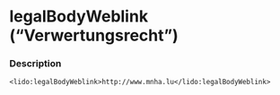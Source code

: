 # legalBodyWeblink \(“Verwertungsrecht”\)

### Description

```text
<lido:legalBodyWeblink>http://www.mnha.lu</lido:legalBodyWeblink>
```

